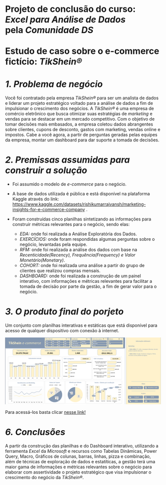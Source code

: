 # Projeto de conclusão do curso: <br> *Excel para Análise de Dados* <br> pela *Comunidade DS*<br><br> Estudo de caso sobre o e-commerce fictício: *TikShein®*

# *1. Problema de negócio*
Você foi contratado pela empresa *TikShein®* para ser um analista de dados e liderar um projeto estratégico voltado para a análise de dados a fim de impulsionar o crescimento dos negócios. A *TikShein®* é uma empresa de comércio
eletrônico que busca otimizar suas estratégias de *marketing* e vendas para se destacar em um mercado competitivo. Com o objetivo de tomar decisões mais embasados, a empresa coletou dados abrangentes sobre clientes, 
cupons de desconto, gastos com marketing, vendas online e impostos. Cabe a você agora, a partir de perguntas geradas pelas equipes da empresa, montar um dashboard para dar suporte a tomada de decisões.

# *2. Premissas assumidas para construir a solução*

- Foi assumido o modelo de *e-commerce* para o negócio.
  
- A base de dados utilizada é pública e está disponível na plataforma Kaggle através do link: https://www.kaggle.com/datasets/rishikumarrajvansh/marketing-insights-for-e-commerce-company .
  
- Foram construídas cinco planilhas sintetizando as informações para construir métricas relevantes para o negócio, sendo elas:
  - *EDA:* onde foi realizada a Análise Exploratória dos Dados.
  - *EXERCÍCIOS:* onde foram respondidas algumas perguntas sobre o negócio, levantadas pela equipe.
  - *RFM:* onde foi realizada a análise dos dados com base na *Recenticidade(Recency), Frequência(Frequency) e Valor Monetário(Monetary)*.
  - *COHORT:* onde foi realizada uma análise a partir do grupo de clientes que realizou compras mensais.
  - *DASHBOARD:* onde foi realizada a construção de um painel interativo, com informações e métricas relevantes para facilitar a tomada de decisão por parte da gestão, a fim de gerar valor para o negócio.
    
# *3. O produto final do porjeto*
Um conjunto com planilhas interativas e estáticas que está disponível para acesso de qualquer dispositivo com conexão à internet.

![Acesse ao projeto do aluno: Excel para Análise de Dados](https://github.com/papodeds/excel_cds/blob/main/dashboard_PA_Excel.png)

Para acessá-los basta clicar [nesse link!](https://github.com/papodeds/excel_cds/blob/main/PA-ExcelParaAnaliseDeDados.xlsm)

# *6. Conclusões*
A partir da construção das planilhas e do Dashboard interativo, utilizando a ferramenta *Excel* da *Microsoft* e recursos como Tabelas Dinâmicas, Power Query, Macro, Gráficos de colunas, barras, linhas, pizza e combinação, além de técnicas de exploração de dados e estatíticas, a gestão terá uma maior gama de informações e métricas relevantes sobre o negócio para elaborar com assertividade o projeto estratégico que visa impulsionar o crescimento do negócio da *TikShein®*.
